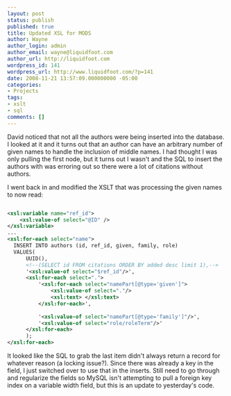 ```yaml
---
layout: post
status: publish
published: true
title: Updated XSL for MODS
author: Wayne
author_login: admin
author_email: wayne@liquidfoot.com
author_url: http://liquidfoot.com
wordpress_id: 141
wordpress_url: http://www.liquidfoot.com/?p=141
date: 2008-11-21 13:57:09.000000000 -05:00
categories:
- Projects
tags:
- xslt
- sql
comments: []
---
```

David noticed that not all the authors were being inserted into the database. I looked at it and it turns out that an author can have an arbitrary number of given names to handle the inclusion of middle names. I had thought I was only pulling the first node, but it turns out I wasn't and the SQL to insert the authors with was erroring out so there were a lot of citations without authors.

I went back in and modified the XSLT that was processing the given names to now read:

~~~xml

<xsl:variable name="ref_id">
    <xsl:value-of select="@ID" />
</xsl:variable>
...
<xsl:for-each select="name">
  INSERT INTO authors (id, ref_id, given, family, role)
  VALUES(
      UUID(),
      <!--(SELECT id FROM citations ORDER BY added desc limit 1),-->
      '<xsl:value-of select="$ref_id"/>',
      <xsl:for-each select=".">
          '<xsl:for-each select="namePart[@type='given']">
              <xsl:value-of select="."/>
              <xsl:text> </xsl:text>
          </xsl:for-each>',
  
          '<xsl:value-of select="namePart[@type='family']"/>',
          '<xsl:value-of select="role/roleTerm"/>'
      </xsl:for-each>
      );
</xsl:for-each>

~~~

It looked like the SQL to grab the last item didn't always return a record for whatever reason (a locking issue?). Since there was already a key in the field, I just switched over to use that in the inserts. Still need to go through and regularize the fields so MySQL isn't attempting to pull a foreign key index on a variable width field, but this is an update to yesterday's code.
